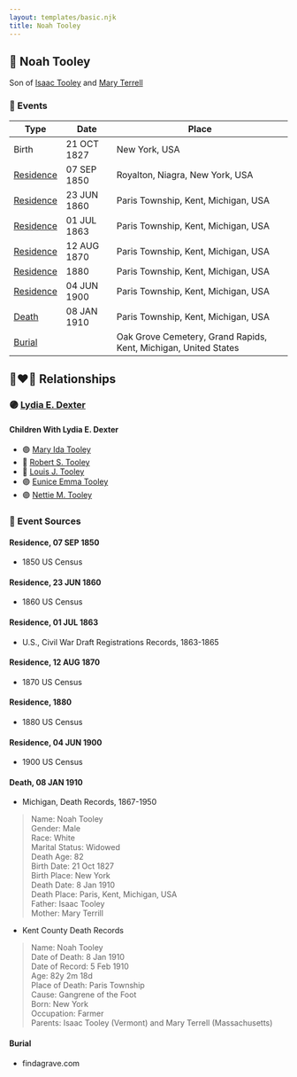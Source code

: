 ```yaml
---
layout: templates/basic.njk
title: Noah Tooley
---
```

## 🔵 Noah Tooley

Son of [Isaac Tooley](/people/6/65071054) and [Mary Terrell](/people/3/36199064)

### 📆 Events

Type | Date | Place
------ | ------ | ------
Birth | 21 OCT 1827 | New York, USA
[Residence](#event-1) | 07 SEP 1850 | Royalton, Niagra, New York, USA
[Residence](#event-2) | 23 JUN 1860 | Paris Township, Kent, Michigan, USA
[Residence](#event-3) | 01 JUL 1863 | Paris Township, Kent, Michigan, USA
[Residence](#event-4) | 12 AUG 1870 | Paris Township, Kent, Michigan, USA
[Residence](#event-5) | 1880 | Paris Township, Kent, Michigan, USA
[Residence](#event-6) | 04 JUN 1900 | Paris Township, Kent, Michigan, USA
[Death](#event-7) | 08 JAN 1910 | Paris Township, Kent, Michigan, USA
[Burial](#event-8) |  | Oak Grove Cemetery, Grand Rapids, Kent, Michigan, United States

## 👩‍❤️‍👨 Relationships

### 🟣 [Lydia E. Dexter](/people/6/67357568)

#### Children With Lydia E. Dexter
* 🟣 [Mary Ida Tooley](/people/5/52009861)
* 🔵 [Robert S. Tooley](/people/4/49267584)
* 🔵 [Louis J. Tooley](/people/9/93438030)
* 🟣 [Eunice Emma Tooley](/people/9/90896235)
* 🟣 [Nettie M. Tooley](/people/6/61920568)
### 📰 Event Sources

#### <a id="event-1"></a> Residence, 07 SEP 1850
* 1850 US Census

#### <a id="event-2"></a> Residence, 23 JUN 1860
* 1860 US Census

#### <a id="event-3"></a> Residence, 01 JUL 1863
* U.S., Civil War Draft Registrations Records, 1863-1865

#### <a id="event-4"></a> Residence, 12 AUG 1870
* 1870 US Census

#### <a id="event-5"></a> Residence, 1880
* 1880 US Census

#### <a id="event-6"></a> Residence, 04 JUN 1900
* 1900 US Census

#### <a id="event-7"></a> Death, 08 JAN 1910
* Michigan, Death Records, 1867-1950
>   
  > Name: Noah Tooley  
  > Gender: Male  
  > Race: White  
  > Marital Status: Widowed  
  > Death Age: 82  
  > Birth Date: 21 Oct 1827  
  > Birth Place: New York  
  > Death Date: 8 Jan 1910  
  > Death Place: Paris, Kent, Michigan, USA  
  > Father: Isaac Tooley  
  > Mother: Mary Terrill
* Kent County Death Records
>   
  > Name: Noah Tooley  
  > Date of Death: 8 Jan 1910  
  > Date of Record: 5 Feb 1910  
  > Age: 82y 2m 18d  
  > Place of Death: Paris Township  
  > Cause: Gangrene of the Foot  
  > Born: New York  
  > Occupation: Farmer  
  > Parents: Isaac Tooley (Vermont) and Mary Terrell (Massachusetts)

#### <a id="event-8"></a> Burial
* findagrave.com